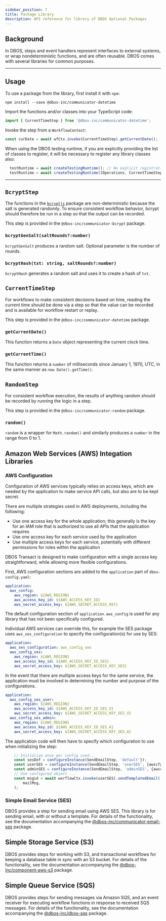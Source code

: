 ```yaml
---
sidebar_position: 7
title: Package Library
description: API reference for library of DBOS Optional Packages
---
```


## Background

In DBOS, steps and event handlers represent interfaces to external systems, or wrap nondeterministic functions, and are often reusable.
DBOS comes with several libraries for common purposes.

---

## Usage

To use a package from the library, first install it with `npm`:
```
npm install --save @dbos-inc/communicator-datetime
```

Import the functions and/or classes into your TypeScript code:
```typescript
import { CurrentTimeStep } from '@dbos-inc/communicator-datetime';
```

Invoke the step from a `WorkflowContext`:
```typescript
const curDate = await wfCtx.invoke(CurrentTimeStep).getCurrentDate();
```

When using the DBOS testing runtime, if you are explicitly providing the list of classes to register, it will be necessary to register any library classes also:
```typescript
  testRuntime = await createTestingRuntime(); // No explicit registration, classes referenced by test will be registered
  testRuntime = await createTestingRuntime([Operations, CurrentTimeStep], "dbos-config.yaml"); // Specify everything
```

---

## `BcryptStep`
The functions in the [`bcryptjs`](https://www.npmjs.com/package/bcryptjs) package are non-deterministic because the salt is generated randomly.  To ensure consistent workflow behavior, bcrypt should therefore be run in a step so that the output can be recorded.

This step is provided in the `@dbos-inc/communicator-bcrypt` package.

### `bcryptGenSalt(saltRounds?:number)`
`bcryptGenSalt` produces a random salt.  Optional parameter is the number of rounds.

### `bcryptHash(txt: string, saltRounds?:number)`
`bcryptHash` generates a random salt and uses it to create a hash of `txt`.

## `CurrentTimeStep`
For workflows to make consistent decisions based on time, reading the current time should be done via a step so that the value can be recorded and is available for workflow restart or replay.

This step is provided in the `@dbos-inc/communicator-datetime` package.

### `getCurrentDate()`

This function returns a `Date` object representing the current clock time.

### `getCurrentTime()`
This function returns a `number` of milliseconds since January 1, 1970, UTC, in the same manner as `new Date().getTime()`.

## `RandomStep`
For consistent workflow execution, the results of anything random should be recorded by running the logic in a step.

This step is provided in the `@dbos-inc/communicator-random` package.

### `random()`
`random` is a wrapper for `Math.random()` and similarly produces a `number` in the range from 0 to 1.

## Amazon Web Services (AWS) Integation Libraries

### AWS Configuration
Configuration of AWS services typically relies on access keys, which are needed by the application to make service API calls, but also are to be kept secret.

There are multiple strategies used in AWS deployments, including the following:
- Use one access key for the whole application; this generally is the key for an IAM role that is authorized to use all APIs that the application requires
- Use one access key for each service used by the application
- Use multiple access keys for each service, potentially with different permissions for roles within the application

DBOS Transact is designed to make configuration with a single access key straightforward, while allowing more flexible configurations.

First, AWS configuration sections are added to the `application` part of `dbos-config.yaml`:
```yaml
application:
  aws_config:
    aws_region: ${AWS_REGION}
    aws_access_key_id: ${AWS_ACCESS_KEY_ID}
    aws_secret_access_key: ${AWS_SECRET_ACCESS_KEY}
```

The default configuration section of `application.aws_config` is used for any library that has not been specifically configured.

Individual AWS services can override this, for example the SES package uses `aws_ses_configuration` to specify the configuration(s) for use by SES:
```yaml
application:
  aws_ses_configuration: aws_config_ses
  aws_config_ses:
    aws_region: ${AWS_REGION}
    aws_access_key_id: ${AWS_ACCESS_KEY_ID_SES}
    aws_secret_access_key: ${AWS_SECRET_ACCESS_KEY_SES}
```

In the event that there are multiple access keys for the same service, the application must be involved in determining the number and purpose of the configurations.
```yaml
application:
  aws_config_ses_user:
    aws_region: ${AWS_REGION}
    aws_access_key_id: ${AWS_ACCESS_KEY_ID_SES_U}
    aws_secret_access_key: ${AWS_SECRET_ACCESS_KEY_SES_U}
  aws_config_ses_admin:
    aws_region: ${AWS_REGION}
    aws_access_key_id: ${AWS_ACCESS_KEY_ID_SES_A}
    aws_secret_access_key: ${AWS_SECRET_ACCESS_KEY_SES_A}
```

The application code will then have to specify which configuration to use when initializing the step:
```typescript
    // Initialize once per config used...
    const sesDef = configureInstance(SendEmailStep, 'default'});
    const userSES = configureInstance(SendEmailStep, 'userSES', {awscfgname: 'aws_config_ses_user'});
    const adminSES = configureInstance(SendEmailStep, 'adminSES', {awscfgname: 'aws_config_ses_admin'});
    // Use configured object ...
    const msgid = await worflowCtx.invoke(userSES).sendTemplatedEmail(
        mailMsg,
    );
```

### Simple Email Service (SES)

DBOS provides a step for sending email using AWS SES.  This library is for sending email, with or without a template.  For details of the functionality, see the documentation accompanying the [@dbos-inc/communicator-email-ses](https://github.com/dbos-inc/dbos-transact-ts/tree/main/packages/communicator-email-ses) package.

## Simple Storage Service (S3)

DBOS provides steps for working with S3, and transactional workflows for keeping a database table in sync with an S3 bucket.  For details of the functionality, see the documentation accompanying the [@dbos-inc/component-aws-s3](https://github.com/dbos-inc/dbos-transact-ts/tree/main/packages/component-aws-s3) package.

## Simple Queue Service (SQS)

DBOS provides steps for sending messages via Amazon SQS, and an event receiver for executing workflow functions in response to received SQS messages.  For details of the functionality, see the documentation accompanying the [@dbos-inc/dbos-sqs](https://github.com/dbos-inc/dbos-transact-ts/tree/main/packages/dbos-sqs) package.

